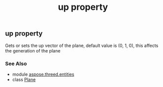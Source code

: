 ﻿---
title: up property
second_title: Aspose.3D for Python via .NET API References
description: 
type: docs
weight: 200
url: /python-net/aspose.threed.entities/plane/up/
is_root: false
---

## up property


Gets or sets the up vector of the plane, default value is (0, 1, 0), this affects the generation of the plane

### See Also
* module [aspose.threed.entities](../../)
* class [Plane](/3d/python-net/aspose.threed.entities/plane)
